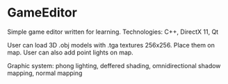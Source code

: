 # GameEditor

Simple game editor written for learning. Technologies: C++, DirectX 11, Qt

User can load 3D .obj models with .tga textures 256x256. Place them on map. User can also add point lights on map.

Graphic system: phong lighting, deffered shading, omnidirectional shadow mapping, normal mapping
